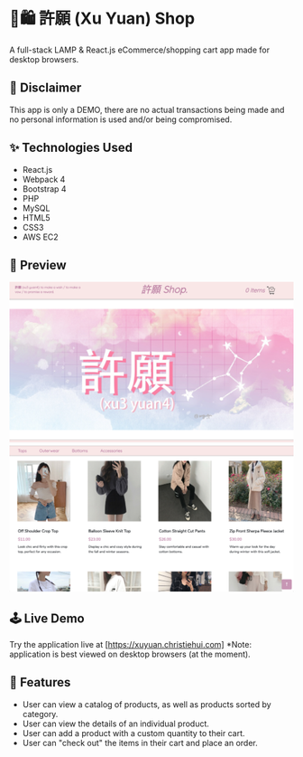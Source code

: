 # 🎀🛍 許願 (Xu Yuan) Shop

A full-stack LAMP & React.js eCommerce/shopping cart app made for desktop browsers.

## 📳 Disclaimer

This app is only a DEMO, there are no actual transactions being made and no personal information is used and/or being compromised.

## ✨ Technologies Used

- React.js
- Webpack 4
- Bootstrap 4
- PHP
- MySQL
- HTML5
- CSS3
- AWS EC2

## 🔎 Preview

![Xuyuan Shop](server/public/images/xuyuan.png)
![Xuyuan Shop](server/public/images/xuyuanpreview.png)

## 🕹 Live Demo

Try the application live at [https://xuyuan.christiehui.com]
*Note: application is best viewed on desktop browsers (at the moment).

## 💭 Features

- User can view a catalog of products, as well as products sorted by category.
- User can view the details of an individual product.
- User can add a product with a custom quantity to their cart.
- User can "check out" the items in their cart and place an order.
